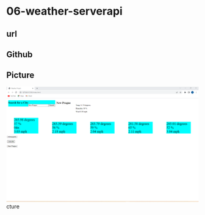 # 06-weather-serverapi


## url
 
 
 
 ## Github
 
 
 
 ## Picture
 ![img](asset/Screenshot%202022-10-09%20212648.png)cture